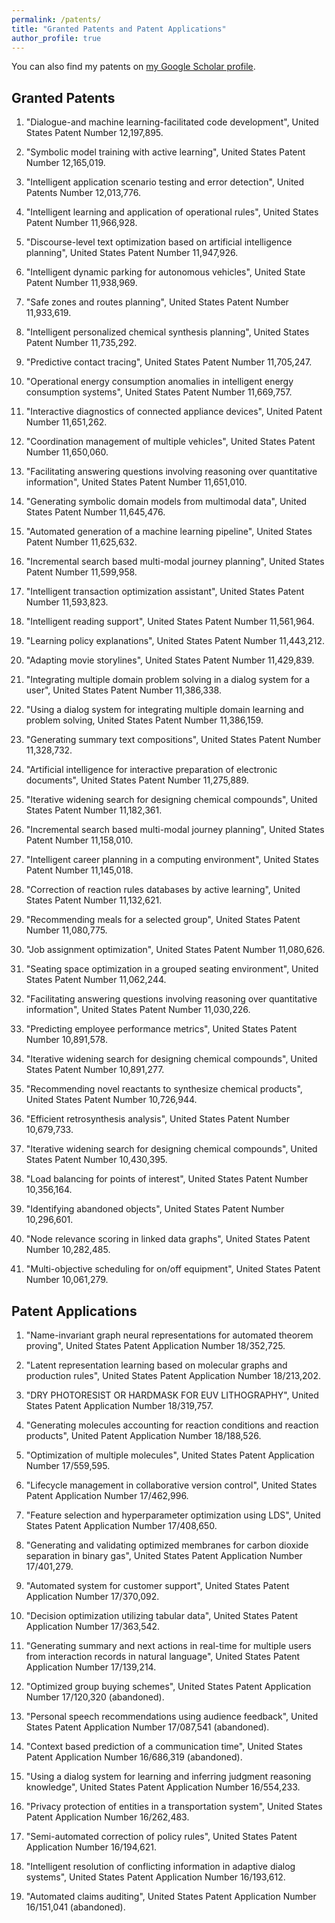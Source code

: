 ```yaml
---
permalink: /patents/
title: "Granted Patents and Patent Applications"
author_profile: true
---
```

You can also find my patents on [my Google Scholar profile](https://scholar.google.com/citations?user=2KN9ivEAAAAJ&hl).

## Granted Patents

1. "Dialogue-and machine learning-facilitated code development", United States Patent Number 12,197,895. 

1. "Symbolic model training with active learning", United States Patent Number 12,165,019.

1. "Intelligent application scenario testing and error detection",  United Patents Number 12,013,776.

1. "Intelligent learning and application of operational rules", United States Patent Number 11,966,928. 

1. "Discourse-level text optimization based on artificial intelligence planning",  United States Patent Number 11,947,926. 

1. "Intelligent dynamic parking for autonomous vehicles", United State Patent Number 11,938,969. 

1. "Safe zones and routes planning", United States Patent Number 11,933,619.

1. "Intelligent personalized chemical synthesis planning", United States Patent Number 11,735,292.

1. "Predictive contact tracing", United States Patent Number 11,705,247.

1. "Operational energy consumption anomalies in intelligent energy consumption systems", United States Patent Number 11,669,757.

1. "Interactive diagnostics of connected appliance devices", United Patent Number 11,651,262. 

1. "Coordination management of multiple vehicles", United States Patent Number 11,650,060. 

1. "Facilitating answering questions involving reasoning over quantitative information", United States Patent Number 11,651,010.

1. "Generating symbolic domain models from multimodal data", United States Patent Number 11,645,476. 

1. "Automated generation of a machine learning pipeline",  United States Patent Number 11,625,632. 

1. "Incremental search based multi-modal journey planning", United States Patent Number 11,599,958.

1. "Intelligent transaction optimization assistant", United States Patent Number 11,593,823.

1. "Intelligent reading support", United States Patent Number 11,561,964.

1. "Learning policy explanations", United States Patent Number 11,443,212. 

1. "Adapting movie storylines", United States Patent Number 11,429,839. 

1. "Integrating multiple domain problem solving in a dialog system for a user", United States Patent Number 11,386,338. 

1. "Using a dialog system for integrating multiple domain learning and problem solving, United States Patent Number 11,386,159. 

1. "Generating summary text compositions", United States Patent Number 11,328,732. 

1. "Artificial intelligence for interactive preparation of electronic documents", United States Patent Number 11,275,889. 

1. "Iterative widening search for designing chemical compounds",  United States Patent Number 11,182,361. 

1. "Incremental search based multi-modal journey planning",  United States Patent Number 11,158,010. 

1. "Intelligent career planning in a computing environment", United States Patent Number 11,145,018. 

1. "Correction of reaction rules databases by active learning", United States Patent Number 11,132,621. 

1. "Recommending meals for a selected group", United States Patent Number 11,080,775. 

1. "Job assignment optimization", United States Patent Number 11,080,626. 

1. "Seating space optimization in a grouped seating environment", United States Patent Number 11,062,244.

1. "Facilitating answering questions involving reasoning over quantitative information", United States Patent Number 11,030,226. 

1. "Predicting employee performance metrics", United States Patent Number 10,891,578. 

1. "Iterative widening search for designing chemical compounds", United States Patent Number 10,891,277. 

1. "Recommending novel reactants to synthesize chemical products", United States Patent Number 10,726,944. 

1. "Efficient retrosynthesis analysis", United States Patent Number 10,679,733. 

1. "Iterative widening search for designing chemical compounds", United States Patent Number 10,430,395. 

1. "Load balancing for points of interest", United States Patent Number 10,356,164. 

1. "Identifying abandoned objects", United States Patent Number 10,296,601. 

1. "Node relevance scoring in linked data graphs", United States Patent Number 10,282,485. 

1. "Multi-objective scheduling for on/off equipment", United States Patent Number 10,061,279. 


## Patent Applications

1. "Name-invariant graph neural representations for automated theorem proving", United States Patent Application Number 18/352,725.

1. "Latent representation learning based on molecular graphs and production rules", United States Patent Application Number 18/213,202. 

1. "DRY PHOTORESIST OR HARDMASK FOR EUV LITHOGRAPHY", United States Patent Application Number 18/319,757.

1. "Generating molecules accounting for reaction conditions and reaction products", United Patent Application Number 18/188,526. 

1. "Optimization of multiple molecules", United States Patent Application Number 17/559,595.

1. "Lifecycle management in collaborative version control",  United States Patent Application Number 17/462,996. 

1. "Feature selection and hyperparameter optimization using LDS", United States Patent Application Number 17/408,650. 

1. "Generating and validating optimized membranes for carbon dioxide separation in binary gas", United States Patent Application Number 17/401,279.

1. "Automated system for customer support", United States Patent Application Number 17/370,092. 

1. "Decision optimization utilizing tabular data", United States Patent Application Number 17/363,542.

1. "Generating summary and next actions in real-time for multiple users from interaction records in natural language", United States Patent Application Number 17/139,214.

1. "Optimized group buying schemes", United States Patent Application Number 17/120,320 (abandoned).

1. "Personal speech recommendations using audience feedback", United States Patent Application Number 17/087,541 (abandoned).

1. "Context based prediction of a communication time", United States Patent Application Number 16/686,319 (abandoned).

1. "Using a dialog system for learning and inferring judgment reasoning knowledge", United States Patent Application Number 16/554,233.

1. "Privacy protection of entities in a transportation system",  United States Patent Application Number 16/262,483.

1. "Semi-automated correction of policy rules", United States Patent Application Number 16/194,621. 

1. "Intelligent resolution of conflicting information in adaptive dialog systems",  United States Patent Application Number 16/193,612. 

1. "Automated claims auditing", United States Patent Application Number 16/151,041 (abandoned).
